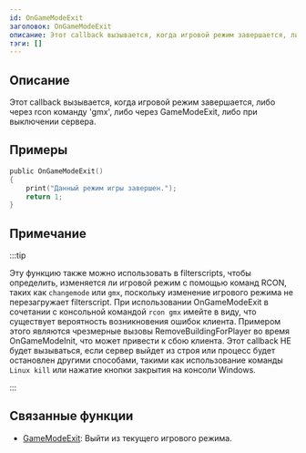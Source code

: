 ```yaml
---
id: OnGameModeExit
заголовок: OnGameModeExit
описание: Этот callback вызывается, когда игровой режим завершается, либо через rcon команду 'gmx', либо через GameModeExit, либо при выключении сервера.
тэги: []
---
```


## Описание

Этот callback вызывается, когда игровой режим завершается, либо через rcon команду 'gmx', либо через GameModeExit, либо при выключении сервера.

## Примеры

```c
public OnGameModeExit()
{
    print("Данный режим игры завершен.");
    return 1;
}
```

## Примечание

:::tip

Эту функцию также можно использовать в filterscripts, чтобы определить, изменяется ли игровой режим с помощью команд RCON, таких как `changemode` или `gmx`, поскольку изменение игрового режима не перезагружает filterscript. При использовании OnGameModeExit в сочетании с консольной командой `rcon gmx` имейте в виду, что существует вероятность возникновения ошибок клиента. Примером этого являются чрезмерные вызовы RemoveBuildingForPlayer во время OnGameModeInit, что может привести к сбою клиента. Этот callback НЕ будет вызываться, если сервер выйдет из строя или процесс будет остановлен другими способами, такими как использование команды `Linux kill` или нажатие кнопки закрытия на консоли Windows.

:::

## Связанные функции

- [GameModeExit](../functions/GameModeExit.md): Выйти из текущего игрового режима.

